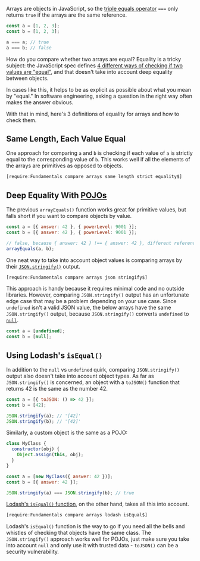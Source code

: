 Arrays are objects in JavaScript, so the [triple equals operator](/tutorials/fundamentals/equals) `===`
only returns `true` if the arrays are the same reference.

```javascript
const a = [1, 2, 3];
const b = [1, 2, 3];

a === a; // true
a === b; // false
```

How do you compare whether two arrays are equal? Equality is a tricky
subject: the JavaScript spec defines [4 different ways of checking if two values are "equal"](https://developer.mozilla.org/en-US/docs/Web/JavaScript/Equality_comparisons_and_sameness), and that doesn't take into account deep equality between objects.

In cases like this, it helps to be as explicit as possible about what
you mean by "equal." In software engineering, asking
a question in the right way often makes the answer obvious.

With that in mind, here's 3 definitions of equality for arrays and
how to check them.

Same Length, Each Value Equal
-----------------------------

One approach for comparing `a` and `b` is checking if each value of `a`
is strictly equal to the corresponding value of `b`. This works well
if all the elements of the arrays are primitives as opposed to objects.

```javascript
[require:Fundamentals compare arrays same length strict equality$]
```

Deep Equality With [POJOs](/tutorials/fundamentals/pojo)
-------------------

The previous `arrayEquals()` function works great for primitive values,
but falls short if you want to compare objects by value.

```javascript
const a = [{ answer: 42 }, { powerLevel: 9001 }];
const b = [{ answer: 42 }, { powerLevel: 9001 }];

// false, because { answer: 42 } !== { answer: 42 }, different references
arrayEquals(a, b);
```

One neat way to take into account object values is comparing arrays
by their [`JSON.stringify()`](https://thecodebarbarian.com/the-80-20-guide-to-json-stringify-in-javascript.html) output.

```javascript
[require:Fundamentals compare arrays json stringify$]
```

This approach is handy because it requires minimal code and no outside
libraries. However, comparing `JSON.stringify()` output has an unfortunate
edge case that may be a problem depending on your use case. Since `undefined`
isn't a valid JSON value, the below arrays have the same `JSON.stringify()` output,
because `JSON.stringify()` converts `undefined` to [`null`](/tutorials/fundamentals/null).

```javascript
const a = [undefined];
const b = [null];
```

Using Lodash's `isEqual()`
--------------------------

In addition to the `null` vs `undefined` quirk, comparing `JSON.stringify()`
output also doesn't take into account object types. As far as `JSON.stringify()`
is concerned, an object with a `toJSON()` function that returns 42 is the same
as the number 42.

```javascript
const a = [{ toJSON: () => 42 }];
const b = [42];

JSON.stringify(a); // '[42]'
JSON.stringify(b); // '[42]'
```

Similarly, a custom object is the same as a POJO:

```javascript
class MyClass {
  constructor(obj) {
    Object.assign(this, obj);
  }
}

const a = [new MyClass({ answer: 42 })];
const b = [{ answer: 42 }];

JSON.stringify(a) === JSON.stringify(b); // true
```

[Lodash's `isEqual()` function](https://lodash.com/docs/4.17.15#isEqual), on the other hand,
takes all this into account.

```javascript
[require:Fundamentals compare arrays lodash isEqual$]
```

Lodash's `isEqual()` function is the way to go if you need all the bells and
whistles of checking that objects have the same class. The `JSON.stringify()`
approach works well for POJOs, just make sure you take into account `null`
and only use it with trusted data - `toJSON()` can be a security vulnerability.